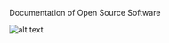 Documentation of Open Source Software


![alt text](https://cloud.githubusercontent.com/assets/22307422/19092276/92ba276e-8a4b-11e6-8e75-e693fa37c282.jpg)
